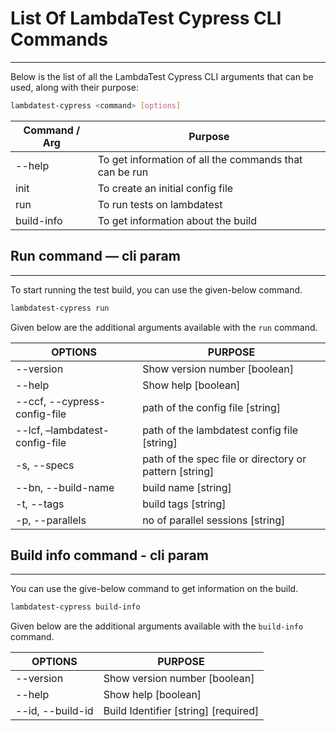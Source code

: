 # List Of LambdaTest Cypress CLI Commands
***
    
Below is the list of all the LambdaTest Cypress CLI arguments that can be used, along with their purpose:

```bash
lambdatest-cypress <command> [options]
```

| Command / Arg | Purpose                                                |
| ------------- | ------------------------------------------------------ |
| --help        | To get information of all the commands that can be run |
| init          | To create an initial config file                       |
| run           | To run tests on lambdatest                             |
| build-info    | To get information about the build                     |

## Run command — cli param

---

To start running the test build, you can use the given-below command.

```bash
lambdatest-cypress run
```

Given below are the additional arguments available with the `run` command.

| OPTIONS                        | PURPOSE                                                |
| ------------------------------ | ------------------------------------------------------ |
| --version                      | Show version number [boolean]                          |
| --help                         | Show help [boolean]                                    |
| --ccf, --cypress-config-file   | path of the config file [string]                       |
| --lcf, –lambdatest-config-file | path of the lambdatest config file [string]            |
| -s, --specs                    | path of the spec file or directory or pattern [string] |
| --bn, --build-name             | build name [string]                                    |
| -t, --tags                     | build tags [string]                                    |
| -p, --parallels                | no of parallel sessions [string]                       |

## Build info command - cli param

---

You can use the give-below command to get information on the build.

```bash
lambdatest-cypress build-info
```

Given below are the additional arguments available with the `build-info` command.

| OPTIONS          | PURPOSE                              |
| ---------------- | ------------------------------------ |
| --version        | Show version number [boolean]        |
| --help           | Show help [boolean]                  |
| --id, --build-id | Build Identifier [string] [required] |


```
